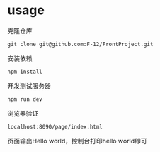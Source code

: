 # usage

克隆仓库
```
git clone git@github.com:F-12/FrontProject.git
```

安装依赖
```
npm install
```

开发测试服务器
```
npm run dev
```

浏览器验证
```
localhost:8090/page/index.html
```

页面输出Hello world，控制台打印hello world即可
